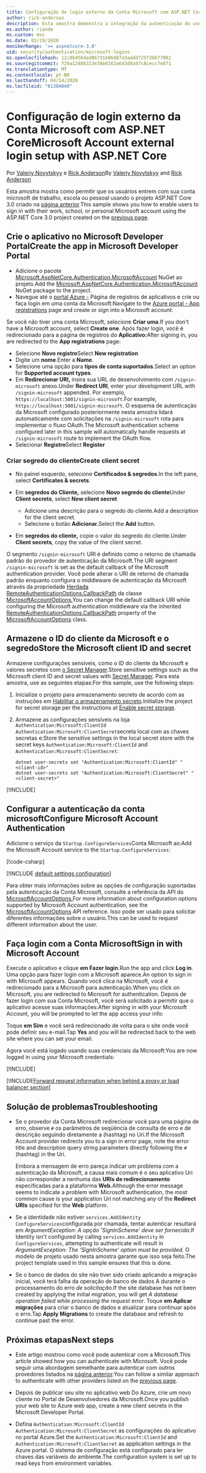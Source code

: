 ```yaml
---
title: Configuração de login externo da Conta Microsoft com ASP.NET Core
author: rick-anderson
description: Esta amostra demonstra a integração da autenticação do usuário da conta Microsoft em um aplicativo ASP.NET Core existente.
ms.author: riande
ms.custom: mvc
ms.date: 03/19/2020
monikerRange: '>= aspnetcore-3.0'
uid: security/authentication/microsoft-logins
ms.openlocfilehash: 12c86456dad86731b86487a3a4dd725f36677002
ms.sourcegitcommit: f29a12486313e38e0163a643d8a97c8cecc7e871
ms.translationtype: MT
ms.contentlocale: pt-BR
ms.lasthandoff: 04/14/2020
ms.locfileid: "81384040"
---
```

# <a name="microsoft-account-external-login-setup-with-aspnet-core"></a><span data-ttu-id="ed346-103">Configuração de login externo da Conta Microsoft com ASP.NET Core</span><span class="sxs-lookup"><span data-stu-id="ed346-103">Microsoft Account external login setup with ASP.NET Core</span></span>

<span data-ttu-id="ed346-104">Por [Valeriy Novytskyy](https://github.com/01binary) e [Rick Anderson](https://twitter.com/RickAndMSFT)</span><span class="sxs-lookup"><span data-stu-id="ed346-104">By [Valeriy Novytskyy](https://github.com/01binary) and [Rick Anderson](https://twitter.com/RickAndMSFT)</span></span>

<span data-ttu-id="ed346-105">Esta amostra mostra como permitir que os usuários entrem com sua conta microsoft de trabalho, escola ou pessoal usando o projeto ASP.NET Core 3.0 criado na [página anterior](xref:security/authentication/social/index).</span><span class="sxs-lookup"><span data-stu-id="ed346-105">This sample shows you how to enable users to sign in with their work, school, or personal Microsoft account using the ASP.NET Core 3.0 project created on the [previous page](xref:security/authentication/social/index).</span></span>

## <a name="create-the-app-in-microsoft-developer-portal"></a><span data-ttu-id="ed346-106">Crie o aplicativo no Microsoft Developer Portal</span><span class="sxs-lookup"><span data-stu-id="ed346-106">Create the app in Microsoft Developer Portal</span></span>

* <span data-ttu-id="ed346-107">Adicione o pacote [Microsoft.AspNetCore.Authentication.MicrosoftAccount](https://www.nuget.org/packages/Microsoft.AspNetCore.Authentication.MicrosoftAccount/) NuGet ao projeto.</span><span class="sxs-lookup"><span data-stu-id="ed346-107">Add the [Microsoft.AspNetCore.Authentication.MicrosoftAccount](https://www.nuget.org/packages/Microsoft.AspNetCore.Authentication.MicrosoftAccount/) NuGet package to the project.</span></span>
* <span data-ttu-id="ed346-108">Navegue até o [portal Azure -](https://go.microsoft.com/fwlink/?linkid=2083908) Página de registros de aplicativos e crie ou faça login em uma conta da Microsoft:</span><span class="sxs-lookup"><span data-stu-id="ed346-108">Navigate to the [Azure portal - App registrations](https://go.microsoft.com/fwlink/?linkid=2083908) page and create or sign into a Microsoft account:</span></span>

<span data-ttu-id="ed346-109">Se você não tiver uma conta Microsoft, selecione **Criar uma**.</span><span class="sxs-lookup"><span data-stu-id="ed346-109">If you don't have a Microsoft account, select **Create one**.</span></span> <span data-ttu-id="ed346-110">Após fazer login, você é redirecionado para a página de registros do **Aplicativo:**</span><span class="sxs-lookup"><span data-stu-id="ed346-110">After signing in, you are redirected to the **App registrations** page:</span></span>

* <span data-ttu-id="ed346-111">Selecione **Novo registro**</span><span class="sxs-lookup"><span data-stu-id="ed346-111">Select **New registration**</span></span>
* <span data-ttu-id="ed346-112">Digite um **nome**.</span><span class="sxs-lookup"><span data-stu-id="ed346-112">Enter a **Name**.</span></span>
* <span data-ttu-id="ed346-113">Selecione uma opção para **tipos de conta suportados**.</span><span class="sxs-lookup"><span data-stu-id="ed346-113">Select an option for **Supported account types**.</span></span>  <!-- Accounts for any org work with MS domain accounts. Most folks probably want the last option, personal MS accounts. It took 24 hours after setting this up for the keys to work -->
* <span data-ttu-id="ed346-114">Em **Redirecionar URI,** insira sua URL de desenvolvimento com `/signin-microsoft` anexo.</span><span class="sxs-lookup"><span data-stu-id="ed346-114">Under **Redirect URI**, enter your development URL with `/signin-microsoft` appended.</span></span> <span data-ttu-id="ed346-115">Por exemplo, `https://localhost:5001/signin-microsoft`.</span><span class="sxs-lookup"><span data-stu-id="ed346-115">For example, `https://localhost:5001/signin-microsoft`.</span></span> <span data-ttu-id="ed346-116">O esquema de autenticação da Microsoft configurado posteriormente nesta amostra lidará automaticamente com solicitações na `/signin-microsoft` rota para implementar o fluxo OAuth.</span><span class="sxs-lookup"><span data-stu-id="ed346-116">The Microsoft authentication scheme configured later in this sample will automatically handle requests at `/signin-microsoft` route to implement the OAuth flow.</span></span>
* <span data-ttu-id="ed346-117">Selecionar **Registro**</span><span class="sxs-lookup"><span data-stu-id="ed346-117">Select **Register**</span></span>

### <a name="create-client-secret"></a><span data-ttu-id="ed346-118">Criar segredo do cliente</span><span class="sxs-lookup"><span data-stu-id="ed346-118">Create client secret</span></span>

* <span data-ttu-id="ed346-119">No painel esquerdo, selecione **Certificados & segredos**.</span><span class="sxs-lookup"><span data-stu-id="ed346-119">In the left pane, select **Certificates & secrets**.</span></span>
* <span data-ttu-id="ed346-120">Em **segredos do Cliente,** selecione **Novo segredo do cliente**</span><span class="sxs-lookup"><span data-stu-id="ed346-120">Under **Client secrets**, select **New client secret**</span></span>

  * <span data-ttu-id="ed346-121">Adicione uma descrição para o segredo do cliente.</span><span class="sxs-lookup"><span data-stu-id="ed346-121">Add a description for the client secret.</span></span>
  * <span data-ttu-id="ed346-122">Selecione o botão **Adicionar.**</span><span class="sxs-lookup"><span data-stu-id="ed346-122">Select the **Add** button.</span></span>

* <span data-ttu-id="ed346-123">Em **segredos do cliente,** copie o valor do segredo do cliente.</span><span class="sxs-lookup"><span data-stu-id="ed346-123">Under **Client secrets**, copy the value of the client secret.</span></span>

<span data-ttu-id="ed346-124">O segmento `/signin-microsoft` URI é definido como o retorno de chamada padrão do provedor de autenticação da Microsoft.</span><span class="sxs-lookup"><span data-stu-id="ed346-124">The URI segment `/signin-microsoft` is set as the default callback of the Microsoft authentication provider.</span></span> <span data-ttu-id="ed346-125">Você pode alterar o URI de retorno de chamada padrão enquanto configura o middleware de autenticação da Microsoft através da propriedade [Herdada RemoteAuthenticationOptions.CallbackPath](/dotnet/api/microsoft.aspnetcore.authentication.remoteauthenticationoptions.callbackpath) da classe [MicrosoftAccountOptions.](/dotnet/api/microsoft.aspnetcore.authentication.microsoftaccount.microsoftaccountoptions)</span><span class="sxs-lookup"><span data-stu-id="ed346-125">You can change the default callback URI while configuring the Microsoft authentication middleware via the inherited [RemoteAuthenticationOptions.CallbackPath](/dotnet/api/microsoft.aspnetcore.authentication.remoteauthenticationoptions.callbackpath) property of the [MicrosoftAccountOptions](/dotnet/api/microsoft.aspnetcore.authentication.microsoftaccount.microsoftaccountoptions) class.</span></span>

## <a name="store-the-microsoft-client-id-and-secret"></a><span data-ttu-id="ed346-126">Armazene o ID do cliente da Microsoft e o segredo</span><span class="sxs-lookup"><span data-stu-id="ed346-126">Store the Microsoft client ID and secret</span></span>

<span data-ttu-id="ed346-127">Armazene configurações sensíveis, como o ID do cliente da Microsoft e valores secretos com [o Secret Manager](xref:security/app-secrets).</span><span class="sxs-lookup"><span data-stu-id="ed346-127">Store sensitive settings such as the Microsoft client ID and secret values with [Secret Manager](xref:security/app-secrets).</span></span> <span data-ttu-id="ed346-128">Para esta amostra, use as seguintes etapas:</span><span class="sxs-lookup"><span data-stu-id="ed346-128">For this sample, use the following steps:</span></span>

1. <span data-ttu-id="ed346-129">Inicialize o projeto para armazenamento secreto de acordo com as instruções em [Habilitar o armazenamento secreto](xref:security/app-secrets#enable-secret-storage).</span><span class="sxs-lookup"><span data-stu-id="ed346-129">Initialize the project for secret storage per the instructions at [Enable secret storage](xref:security/app-secrets#enable-secret-storage).</span></span>
1. <span data-ttu-id="ed346-130">Armazene as configurações sensíveis na loja `Authentication:Microsoft:ClientId` `Authentication:Microsoft:ClientSecret`secreta local com as chaves secretas e:</span><span class="sxs-lookup"><span data-stu-id="ed346-130">Store the sensitive settings in the local secret store with the secret keys `Authentication:Microsoft:ClientId` and `Authentication:Microsoft:ClientSecret`:</span></span>

    ```dotnetcli
    dotnet user-secrets set "Authentication:Microsoft:ClientId" "<client-id>"
    dotnet user-secrets set "Authentication:Microsoft:ClientSecret" "<client-secret>"
    ```

[!INCLUDE[](~/includes/environmentVarableColon.md)]

## <a name="configure-microsoft-account-authentication"></a><span data-ttu-id="ed346-131">Configurar a autenticação da conta microsoft</span><span class="sxs-lookup"><span data-stu-id="ed346-131">Configure Microsoft Account Authentication</span></span>

<span data-ttu-id="ed346-132">Adicione o serviço da `Startup.ConfigureServices`Conta Microsoft ao:</span><span class="sxs-lookup"><span data-stu-id="ed346-132">Add the Microsoft Account service to the `Startup.ConfigureServices`:</span></span>

[!code-csharp[](~/security/authentication/social/social-code/3.x/StartupMS3x.cs?name=snippet&highlight=10-14)]

[!INCLUDE [default settings configuration](includes/default-settings.md)]

<span data-ttu-id="ed346-133">Para obter mais informações sobre as opções de configuração suportadas pela autenticação da Conta Microsoft, consulte a referência da API do [MicrosoftAccountOptions.](/dotnet/api/microsoft.aspnetcore.builder.microsoftaccountoptions)</span><span class="sxs-lookup"><span data-stu-id="ed346-133">For more information about configuration options supported by Microsoft Account authentication, see the [MicrosoftAccountOptions](/dotnet/api/microsoft.aspnetcore.builder.microsoftaccountoptions) API reference.</span></span> <span data-ttu-id="ed346-134">Isso pode ser usado para solicitar diferentes informações sobre o usuário.</span><span class="sxs-lookup"><span data-stu-id="ed346-134">This can be used to request different information about the user.</span></span>

## <a name="sign-in-with-microsoft-account"></a><span data-ttu-id="ed346-135">Faça login com a Conta Microsoft</span><span class="sxs-lookup"><span data-stu-id="ed346-135">Sign in with Microsoft Account</span></span>

<span data-ttu-id="ed346-136">Execute o aplicativo e clique **em Fazer login**.</span><span class="sxs-lookup"><span data-stu-id="ed346-136">Run the app and click **Log in**.</span></span> <span data-ttu-id="ed346-137">Uma opção para fazer login com a Microsoft aparece.</span><span class="sxs-lookup"><span data-stu-id="ed346-137">An option to sign in with Microsoft appears.</span></span> <span data-ttu-id="ed346-138">Quando você clica na Microsoft, você é redirecionado para a Microsoft para autenticação.</span><span class="sxs-lookup"><span data-stu-id="ed346-138">When you click on Microsoft, you are redirected to Microsoft for authentication.</span></span> <span data-ttu-id="ed346-139">Depois de fazer login com sua Conta Microsoft, você será solicitado a permitir que o aplicativo acesse suas informações:</span><span class="sxs-lookup"><span data-stu-id="ed346-139">After signing in with your Microsoft Account, you will be prompted to let the app access your info:</span></span>

<span data-ttu-id="ed346-140">Toque **em Sim** e você será redirecionado de volta para o site onde você pode definir seu e-mail.</span><span class="sxs-lookup"><span data-stu-id="ed346-140">Tap **Yes** and you will be redirected back to the web site where you can set your email.</span></span>

<span data-ttu-id="ed346-141">Agora você está logado usando suas credenciais da Microsoft:</span><span class="sxs-lookup"><span data-stu-id="ed346-141">You are now logged in using your Microsoft credentials:</span></span>

[!INCLUDE[](includes/chain-auth-providers.md)]

[!INCLUDE[Forward request information when behind a proxy or load balancer section](includes/forwarded-headers-middleware.md)]

## <a name="troubleshooting"></a><span data-ttu-id="ed346-142">Solução de problemas</span><span class="sxs-lookup"><span data-stu-id="ed346-142">Troubleshooting</span></span>

* <span data-ttu-id="ed346-143">Se o provedor da Conta Microsoft redirecionar você para uma página de erro, observe `#` os parâmetros de seqüência de consulta de erro e de descrição seguindo diretamente a (hashtag) no Uri.</span><span class="sxs-lookup"><span data-stu-id="ed346-143">If the Microsoft Account provider redirects you to a sign in error page, note the error title and description query string parameters directly following the `#` (hashtag) in the Uri.</span></span>

  <span data-ttu-id="ed346-144">Embora a mensagem de erro pareça indicar um problema com a autenticação da Microsoft, a causa mais comum é o seu aplicativo Uri não corresponder a nenhuma das **URIs de redirecionamento** especificadas para a plataforma **Web.**</span><span class="sxs-lookup"><span data-stu-id="ed346-144">Although the error message seems to indicate a problem with Microsoft authentication, the most common cause is your application Uri not matching any of the **Redirect URIs** specified for the **Web** platform.</span></span>
* <span data-ttu-id="ed346-145">Se a identidade não estiver `services.AddIdentity` `ConfigureServices`configurada por chamada, tentar autenticar resultará em *ArgumentException: A opção 'SignInScheme' deve ser fornecida*.</span><span class="sxs-lookup"><span data-stu-id="ed346-145">If Identity isn't configured by calling `services.AddIdentity` in `ConfigureServices`, attempting to authenticate will result in *ArgumentException: The 'SignInScheme' option must be provided*.</span></span> <span data-ttu-id="ed346-146">O modelo de projeto usado nesta amostra garante que isso seja feito.</span><span class="sxs-lookup"><span data-stu-id="ed346-146">The project template used in this sample ensures that this is done.</span></span>
* <span data-ttu-id="ed346-147">Se o banco de dados do site não tiver sido criado aplicando a migração inicial, você terá falha da operação de banco de dados A durante o processamento do erro *de solicitação.*</span><span class="sxs-lookup"><span data-stu-id="ed346-147">If the site database has not been created by applying the initial migration, you will get *A database operation failed while processing the request* error.</span></span> <span data-ttu-id="ed346-148">Toque **em Aplicar migrações** para criar o banco de dados e atualizar para continuar após o erro.</span><span class="sxs-lookup"><span data-stu-id="ed346-148">Tap **Apply Migrations** to create the database and refresh to continue past the error.</span></span>

## <a name="next-steps"></a><span data-ttu-id="ed346-149">Próximas etapas</span><span class="sxs-lookup"><span data-stu-id="ed346-149">Next steps</span></span>

* <span data-ttu-id="ed346-150">Este artigo mostrou como você pode autenticar com a Microsoft.</span><span class="sxs-lookup"><span data-stu-id="ed346-150">This article showed how you can authenticate with Microsoft.</span></span> <span data-ttu-id="ed346-151">Você pode seguir uma abordagem semelhante para autenticar com outros provedores listados na [página anterior](xref:security/authentication/social/index).</span><span class="sxs-lookup"><span data-stu-id="ed346-151">You can follow a similar approach to authenticate with other providers listed on the [previous page](xref:security/authentication/social/index).</span></span>

* <span data-ttu-id="ed346-152">Depois de publicar seu site no aplicativo web Do Azure, crie um novo cliente no Portal de Desenvolvedores da Microsoft.</span><span class="sxs-lookup"><span data-stu-id="ed346-152">Once you publish your web site to Azure web app, create a new client secrets in the Microsoft Developer Portal.</span></span>

* <span data-ttu-id="ed346-153">Defina `Authentication:Microsoft:ClientId` `Authentication:Microsoft:ClientSecret` as configurações do aplicativo no portal Azure.</span><span class="sxs-lookup"><span data-stu-id="ed346-153">Set the `Authentication:Microsoft:ClientId` and `Authentication:Microsoft:ClientSecret` as application settings in the Azure portal.</span></span> <span data-ttu-id="ed346-154">O sistema de configuração está configurado para ler chaves das variáveis do ambiente.</span><span class="sxs-lookup"><span data-stu-id="ed346-154">The configuration system is set up to read keys from environment variables.</span></span>

